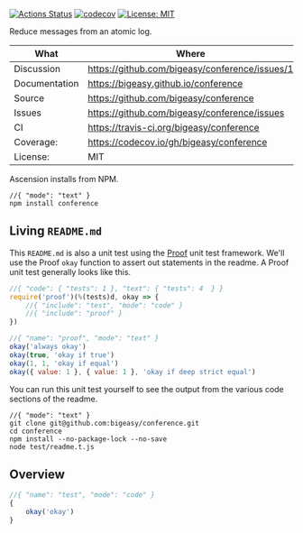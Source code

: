 [![Actions Status](https://github.com/bigeasy/ascension/workflows/Node%20CI/badge.svg)](https://github.com/bigeasy/ascension/actions)
[![codecov](https://codecov.io/gh/bigeasy/ascension/branch/master/graph/badge.svg)](https://codecov.io/gh/bigeasy/ascension)
[![License: MIT](https://img.shields.io/badge/License-MIT-yellow.svg)](https://opensource.org/licenses/MIT)

Reduce messages from an atomic log.

| What          | Where                                         |
| --- | --- |
| Discussion    | https://github.com/bigeasy/conference/issues/1 |
| Documentation | https://bigeasy.github.io/conference           |
| Source        | https://github.com/bigeasy/conference          |
| Issues        | https://github.com/bigeasy/conference/issues   |
| CI            | https://travis-ci.org/bigeasy/conference       |
| Coverage:     | https://codecov.io/gh/bigeasy/conference       |
| License:      | MIT                                           |

Ascension installs from NPM.

```
//{ "mode": "text" }
npm install conference
```

## Living `README.md`

This `README.md` is also a unit test using the
[Proof](https://github.com/bigeasy/proof) unit test framework. We'll use the
Proof `okay` function to assert out statements in the readme. A Proof unit test
generally looks like this.

```javascript
//{ "code": { "tests": 1 }, "text": { "tests": 4  } }
require('proof')(%(tests)d, okay => {
    //{ "include": "test", "mode": "code" }
    //{ "include": "proof" }
})
```

```javascript
//{ "name": "proof", "mode": "text" }
okay('always okay')
okay(true, 'okay if true')
okay(1, 1, 'okay if equal')
okay({ value: 1 }, { value: 1 }, 'okay if deep strict equal')
```

You can run this unit test yourself to see the output from the various
code sections of the readme.

```text
//{ "mode": "text" }
git clone git@github.com:bigeasy/conference.git
cd conference
npm install --no-package-lock --no-save
node test/readme.t.js
```

## Overview

```javascript
//{ "name": "test", "mode": "code" }
{
    okay('okay')
}
```
